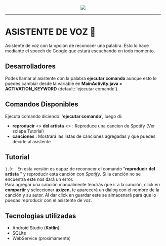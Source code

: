 <p align="center">
  <img src="https://cdn.canstarblue.co.nz/wp-content/uploads/banner-with-robot-coffee.jpg">
</p>

- - -

# ASISTENTE DE VOZ :speak_no_evil:
Asistente de voz con la opción de reconocer una palabra. Esto lo hace mediante el speech de Google que estará escuchando en todo momento.

## Desarrolladores
Podes llamar al asistente con la palabra **ejecutar comando** aunque esto lo puedes cambiar desde la variable en **MainActivity.java > ACTIVATION_KEYWORD** (default: 'ejecutar comando').

## Comandos Disponibles
Ejecuta comando diciendo: '**ejecutar comando**', luego dí:
* **reproducir** <<cancion>> **del artista** <<artista>> : Reproduce una cancion de Spotify (Ver solapa Tutorial)
* **canciones** : Mostrará las listas de canciones agregadas y que puedes decirle al asistente


## Tutorial
`1.0: ` En esta versión es capaz de reconocer el comando "**reproducir** <cancion> **del artista** <artista>" y reproducir esta canción con *Spotify*. Si la canción no se encuentra este nos dará un error.<br>
  Para agregar una canción manualmente tendrás que ir a la canción, click en **compartir** y seleccionar **axizen**, te aparecerá un dialog con el nombre de la canción y su autor. Al dar click en guardar este se almacenará para que lo puedas reproducír con el asistente de voz.
  
## Tecnologías utilizadas
* Android Studio (**Kotlin**)
* SQLite
* WebService (proximamente)


